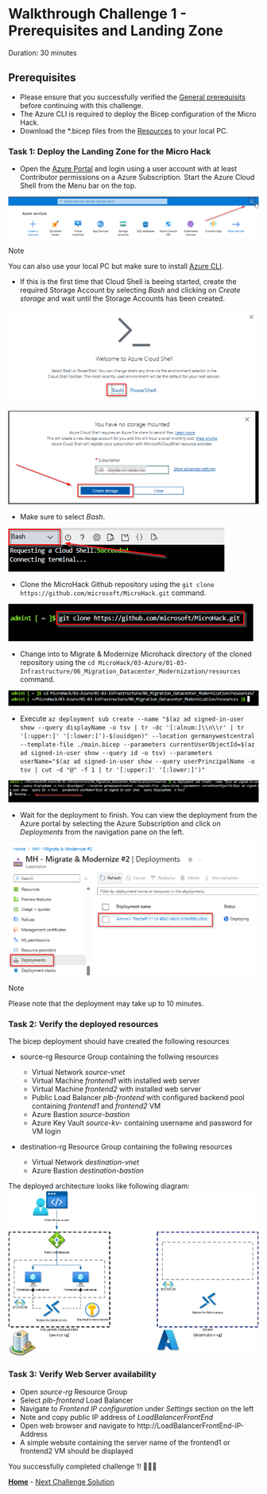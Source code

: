 # Walkthrough Challenge 1 - Prerequisites and Landing Zone

Duration: 30 minutes

## Prerequisites

- Please ensure that you successfully verified the [General prerequisits](../../Readme.md#general-prerequisites) before continuing with this challenge.
- The Azure CLI is required to deploy the Bicep configuration of the Micro Hack.
- Download the *.bicep files from the [Resources](../../resources) to your local PC.

### **Task 1: Deploy the Landing Zone for the Micro Hack**

- Open the [Azure Portal](https://portal.azure.com) and login using a user account with at least Contributor permissions on a Azure Subscription. Start the Azure Cloud Shell from the Menu bar on the top.

![image](./img/CS1.png)

> [!NOTE]
> You can also use your local PC but make sure to install [Azure CLI](https://learn.microsoft.com/en-us/cli/azure/install-azure-cli).

- If this is the first time that Cloud Shell is beeing started, create the required Storage Account by selecting *Bash* and clicking on *Create storage* and wait until the Storage Accounts has been created.

![image](./img/CS1-1.png)

![image](./img/CS2.png)

- Make sure to select *Bash*.

![image](./img/CS3.png)

- Clone the MicroHack Github repository using the `git clone https://github.com/microsoft/MicroHack.git` command.

![image](./img/CS4.png)

- Change into to Migrate & Modernize Microhack directory of the cloned repository using the `cd MicroHack/03-Azure/01-03-Infrastructure/06_Migration_Datacenter_Modernization/resources` command.

![image](./img/CS5.png)

- Execute `az deployment sub create --name "$(az ad signed-in-user show --query displayName -o tsv | tr -dc '[:alnum:]\\n\\r' | tr '[:upper:]' '[:lower:]')-$(uuidgen)" --location germanywestcentral --template-file ./main.bicep --parameters currentUserObjectId=$(az ad signed-in-user show --query id -o tsv) --parameters userName="$(az ad signed-in-user show --query userPrincipalName -o tsv | cut -d "@" -f 1 | tr '[:upper:]' '[:lower:]')"`

![image](./img/CS6.png)

- Wait for the deployment to finish. You can view the deployment from the Azure portal by selecting the Azure Subscription and click on *Deployments* from the navigation pane on the left.

![image](./img/CS7.png)

> [!NOTE]
> Please note that the deployment may take up to 10 minutes.

### **Task 2: Verify the deployed resources**
The bicep deployment should have created the following resources

- source-rg Resource Group containing the follwing resources
    + Virtual Network *source-vnet*
    + Virtual Machine *frontend1* with installed web server
    + Virtual Machine *frontend2* with installed web server
    + Public Load Balancer *plb-frontend* with configured backend pool containing *frontend1* and *frontend2* VM
    + Azure Bastion *source-bastion*
    + Azure Key Vault *source-kv-* containing username and password for VM login
   
- destination-rg Resource Group containing the follwing resources
    + Virtual Network *destination-vnet*
    + Azure Bastion *destination-bastion*
    
The deployed architecture looks like following diagram:
![image](./img/Challenge-1.jpg)

### **Task 3: Verify Web Server availability**

- Open *source-rg* Resource Group
- Select *plb-frontend* Load Balancer
- Navigate to *Frontend IP configuration* under *Settings* section on the left
- Note and copy public IP address of *LoadBalancerFrontEnd*
- Open web browser and navigate to http://LoadBalancerFrontEnd-IP-Address
- A simple website containing the server name of the frontend1 or frontend2 VM should be displayed

You successfully completed challenge 1! 🚀🚀🚀

 **[Home](../../Readme.md)** - [Next Challenge Solution](../challenge-2/solution.md)
